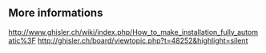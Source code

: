 ## More informations
http://www.ghisler.ch/wiki/index.php/How_to_make_installation_fully_automatic%3F
http://ghisler.ch/board/viewtopic.php?t=48252&highlight=silent
